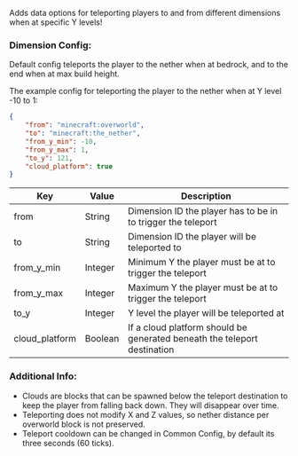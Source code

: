 Adds data options for teleporting players to and from different dimensions when at specific Y levels!

### Dimension Config:
Default config teleports the player to the nether when at bedrock, and to the end when at max build height.

The example config for teleporting the player to the nether when at Y level -10 to 1:
```json
{
    "from": "minecraft:overworld",
    "to": "minecraft:the_nether",
    "from_y_min": -10,
    "from_y_max": 1,
    "to_y": 121,
    "cloud_platform": true
}
```

| Key | Value | Description |
| --- | --- | --- |
| from | String | Dimension ID the player has to be in to trigger the teleport |
| to | String | Dimension ID the player will be teleported to |
| from_y_min | Integer | Minimum Y the player must be at to trigger the teleport |
| from_y_max | Integer | Maximum Y the player must be at to trigger the teleport |
| to_y | Integer | Y level the player will be teleported at |
| cloud_platform | Boolean | If a cloud platform should be generated beneath the teleport destination |

### Additional Info:
- Clouds are blocks that can be spawned below the teleport destination to keep the player from falling back down. They will disappear over time.
- Teleporting does not modify X and Z values, so nether distance per overworld block is not preserved.
- Teleport cooldown can be changed in Common Config, by default its three seconds (60 ticks).
